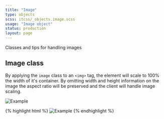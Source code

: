 ```yaml
---
title: "Image"
type: objects
scss: itcss/_objects.image.scss
usage: "Image object"
status: production
layout: page
---
```


Classes and tips for handling images

## Image class

By applying the `image` class to an `<img>` tag, the element will scale to 100% the width of it's container. By omitting width and height information on the image the aspect ratio will be preserved and the client will handle image scaling.

<div class="example">
<img class="image" src="//placehold.it/200x200" alt="Example" />
</div>

{% highlight html %}
	<img class="image" src="//placehold.it/200x200" alt="Example" />
{% endhighlight %}